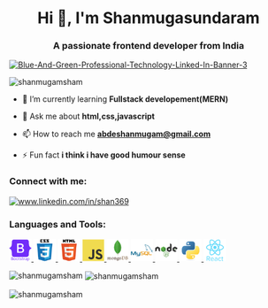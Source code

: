 <h1 align="center">Hi 👋, I'm Shanmugasundaram</h1>
<h3 align="center">A passionate frontend developer from India</h3>
<a href="https://ibb.co/tHhRBVK"><img src="https://i.ibb.co/QJc09yQ/Blue-And-Green-Professional-Technology-Linked-In-Banner-3.jpg" alt="Blue-And-Green-Professional-Technology-Linked-In-Banner-3" border="0"></a>

<p align="left"> <img src="https://komarev.com/ghpvc/?username=shanmugamsham&label=Profile%20views&color=0e75b6&style=flat" alt="shanmugamsham" /> </p>

- 🌱 I’m currently learning **Fullstack developement(MERN)**

- 💬 Ask me about **html,css,javascript**

- 📫 How to reach me **abdeshanmugam@gmail.com**

- ⚡ Fun fact **i think i have good humour sense**

<h3 align="left">Connect with me:</h3>
<p align="left">
<a href="https://linkedin.com/in/www.linkedin.com/in/shan369" target="blank"><img align="center" src="https://raw.githubusercontent.com/rahuldkjain/github-profile-readme-generator/master/src/images/icons/Social/linked-in-alt.svg" alt="www.linkedin.com/in/shan369" height="30" width="40" /></a>
</p>

<h3 align="left">Languages and Tools:</h3>
<p align="left"> <a href="https://getbootstrap.com" target="_blank" rel="noreferrer"> <img src="https://raw.githubusercontent.com/devicons/devicon/master/icons/bootstrap/bootstrap-plain-wordmark.svg" alt="bootstrap" width="40" height="40"/> </a> <a href="https://www.w3schools.com/css/" target="_blank" rel="noreferrer"> <img src="https://raw.githubusercontent.com/devicons/devicon/master/icons/css3/css3-original-wordmark.svg" alt="css3" width="40" height="40"/> </a> <a href="https://www.w3.org/html/" target="_blank" rel="noreferrer"> <img src="https://raw.githubusercontent.com/devicons/devicon/master/icons/html5/html5-original-wordmark.svg" alt="html5" width="40" height="40"/> </a> <a href="https://developer.mozilla.org/en-US/docs/Web/JavaScript" target="_blank" rel="noreferrer"> <img src="https://raw.githubusercontent.com/devicons/devicon/master/icons/javascript/javascript-original.svg" alt="javascript" width="40" height="40"/> </a> <a href="https://www.mongodb.com/" target="_blank" rel="noreferrer"> <img src="https://raw.githubusercontent.com/devicons/devicon/master/icons/mongodb/mongodb-original-wordmark.svg" alt="mongodb" width="40" height="40"/> </a> <a href="https://www.mysql.com/" target="_blank" rel="noreferrer"> <img src="https://raw.githubusercontent.com/devicons/devicon/master/icons/mysql/mysql-original-wordmark.svg" alt="mysql" width="40" height="40"/> </a> <a href="https://nodejs.org" target="_blank" rel="noreferrer"> <img src="https://raw.githubusercontent.com/devicons/devicon/master/icons/nodejs/nodejs-original-wordmark.svg" alt="nodejs" width="40" height="40"/> </a> <a href="https://www.python.org" target="_blank" rel="noreferrer"> <img src="https://raw.githubusercontent.com/devicons/devicon/master/icons/python/python-original.svg" alt="python" width="40" height="40"/> </a> <a href="https://reactjs.org/" target="_blank" rel="noreferrer"> <img src="https://raw.githubusercontent.com/devicons/devicon/master/icons/react/react-original-wordmark.svg" alt="react" width="40" height="40"/> </a> </p>

<p><img align="left" src="https://github-readme-stats.vercel.app/api/top-langs?username=shanmugamsham&show_icons=true&locale=en&layout=compact" alt="shanmugamsham" /></p>

<p>&nbsp;<img align="center" src="https://github-readme-stats.vercel.app/api?username=shanmugamsham&show_icons=true&locale=en" alt="shanmugamsham" /></p>

<p><img align="center" src="https://github-readme-streak-stats.herokuapp.com/?user=shanmugamsham&" alt="shanmugamsham" /></p>
